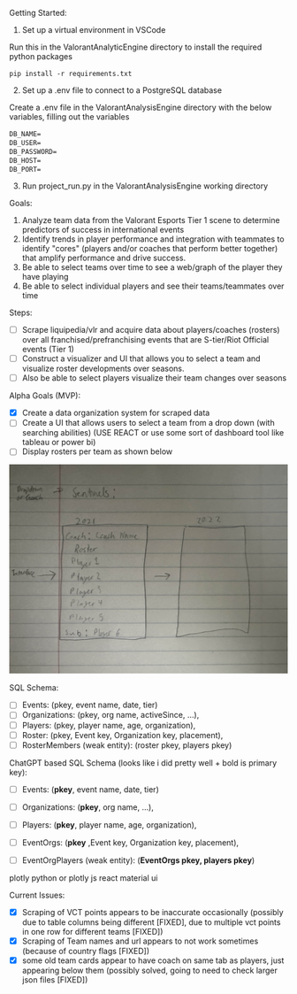Getting Started:

1. Set up a virtual environment in VSCode

Run this in the ValorantAnalyticEngine directory to install the required python packages
```
pip install -r requirements.txt
```

2. Set up a .env file to connect to a PostgreSQL database

Create a .env file in the ValorantAnalysisEngine directory with the below variables, filling out the variables 
```
DB_NAME=
DB_USER=
DB_PASSWORD=
DB_HOST=
DB_PORT=
```

3. Run project_run.py in the ValorantAnalysisEngine working directory 


Goals:

1. Analyze team data from the Valorant Esports Tier 1 scene to determine predictors of success in international events
2. Identify trends in player performance and integration with teammates to identify "cores" (players and/or coaches that perform better together) that amplify performance and drive success.
3. Be able to select teams over time to see a web/graph of the player they have playing
4. Be able to select individual players and see their teams/teammates over time


Steps:

* [ ] Scrape liquipedia/vlr and acquire data about players/coaches (rosters) over all franchised/prefranchising events that are S-tier/Riot Official events (Tier 1)
* [ ] Construct a visualizer and UI that allows you to select a team and visualize roster developments over seasons.
* [ ] Also be able to select players visualize their team changes over seasons

Alpha Goals (MVP): 
* [x] Create a data organization system for scraped data
* [ ] Create a UI that allows users to select a team from a drop down (with searching abilities) (USE REACT or use some sort of dashboard tool like tableau or power bi)
* [ ] Display rosters per team as shown below

![Temporary UI Design](assets/image.jpg)


SQL Schema:
* [ ] Events: (pkey, event name, date, tier)
* [ ] Organizations: (pkey, org name, activeSince, …),
* [ ] Players: (pkey, player name, age, organization),
* [ ] Roster: (pkey, Event key, Organization key, placement),
* [ ] RosterMembers (weak entity): (roster pkey, players pkey)

ChatGPT based SQL Schema (looks like i did pretty well + bold is primary key):
* [ ] Events: (**pkey**, event name, date, tier)
* [ ] Organizations: (**pkey**, org name, …),
* [ ] Players: (**pkey**, player name, age, organization),
* [ ] EventOrgs: (**pkey** ,Event key, Organization key, placement),
* [ ] EventOrgPlayers (weak entity): (**EventOrgs pkey, players pkey**)




plotly python or plotly js
react material ui


Current Issues:
* [x] Scraping of VCT points appears to be inaccurate occasionally (possibly due to table columns being different [FIXED], due to multiple vct points in one row for different teams [FIXED])
* [x] Scraping of Team names and url appears to not work sometimes (because of country flags [FIXED])
* [x] some old team cards appear to have coach on same tab as players, just appearing below them (possibly solved, going to need to check larger json files [FIXED])